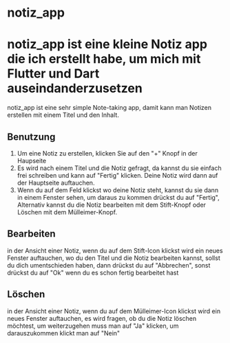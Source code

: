 # notiz_app
notiz_app ist eine kleine Notiz app die ich erstellt habe, um mich mit Flutter und Dart auseindanderzusetzen
=======

notiz_app ist eine sehr simple Note-taking app, damit kann man Notizen erstellen mit einem Titel und den Inhalt.

## Benutzung

1. Um eine Notiz zu erstellen, klicken Sie auf den "+" Knopf in der Haupseite
2. Es wird nach einem Titel und die Notiz gefragt, da kannst du sie einfach frei schreiben und kann auf "Fertig" klicken.
Deine Notiz wird dann auf der Hauptseite auftauchen.
3. Wenn du auf dem Feld klickst wo deine Notiz steht, kannst du sie dann in einem Fenster sehen, um daraus zu kommen drückst du auf "Fertig", Alternativ kannst du die Notiz bearbeiten mit dem Stift-Knopf oder Löschen mit dem Mülleimer-Knopf.

## Bearbeiten
in der Ansicht einer Notiz, wenn du auf dem Stift-Icon klickst wird ein neues Fenster auftauchen, wo du den Titel und die Notiz bearbeiten kannst, sollst du dich umentschieden haben, dann drückst du auf "Abbrechen", sonst drückst du auf "Ok" wenn du es schon fertig bearbeitet hast

## Löschen
in der Ansicht einer Notiz, wenn du auf dem Mülleimer-Icon klickst wird ein neues Fenster auftauchen, es wird fragen, ob du die Notiz löschen möchtest, um weiterzugehen muss man auf "Ja" klicken, um darauszukommen klickt man auf "Nein"
